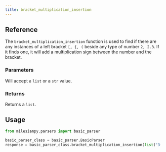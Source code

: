 ```yaml
---
title: bracket_multiplication_insertion
---
```


## Reference
The `bracket_multiplication_insertion` function is used to find if there are any instances of a left bracket `[, {, (` beside any type of number `2, 2.3`. If it finds one, it will add a multiplication sign between the number and the bracket.

### Parameters
Will accept a `list` or a `str` value.

### Returns
Returns a `list`.

## Usage
```python
from milesianpy.parsers import basic_parser

basic_parser_class = basic_parser.BasicParser
response = basic_parser_class.bracket_multiplication_insertion(list("3(5+6)"))
```